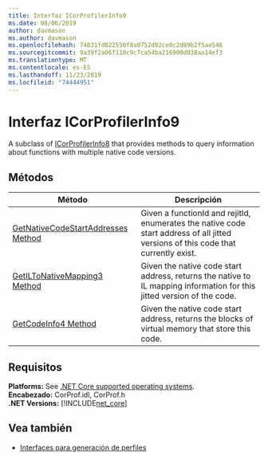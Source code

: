 ```yaml
---
title: Interfaz ICorProfilerInfo9
ms.date: 08/06/2019
author: davmason
ms.author: davmason
ms.openlocfilehash: 74031fd822550f8a0752d02ce0c2d89b2f5ae546
ms.sourcegitcommit: 9a39f2a06f110c9c7ca54ba216900d038aa14ef3
ms.translationtype: MT
ms.contentlocale: es-ES
ms.lasthandoff: 11/23/2019
ms.locfileid: "74444951"
---
```

# <a name="icorprofilerinfo9-interface"></a>Interfaz ICorProfilerInfo9

A subclass of [ICorProfilerInfo8](../../../../docs/framework/unmanaged-api/profiling/icorprofilerinfo8-interface.md) that provides methods to query information about functions with multiple native code versions.  

## <a name="methods"></a>Métodos  

| Método|Descripción|  
| ------------|-----------------|  
|[GetNativeCodeStartAddresses Method](../../../../docs/framework/unmanaged-api/profiling/icorprofilerinfo9-getnativecodestartaddresses-method.md)| Given a functionId and rejitId, enumerates the native code start address of all jitted versions of this code that currently exist. |
|[GetILToNativeMapping3 Method](../../../../docs/framework/unmanaged-api/profiling/icorprofilerinfo9-getiltonativemapping3-method.md)| Given the native code start address, returns the native to IL mapping information for this jitted version of the code. |
|[GetCodeInfo4 Method](icorprofilerinfo9-getcodeinfo4-method.md)| Given the native code start address, returns the blocks of virtual memory that store this code. |

## <a name="requirements"></a>Requisitos  
**Platforms:** See [.NET Core supported operating systems](../../../core/install/dependencies.md?tabs=netcore30&pivots=os-windows).  
**Encabezado:** CorProf.idl, CorProf.h  
**.NET Versions:** [!INCLUDE[net_core](../../../../includes/net-core-22-md.md)]  

## <a name="see-also"></a>Vea también

- [Interfaces para generación de perfiles](../../../../docs/framework/unmanaged-api/profiling/profiling-interfaces.md)
